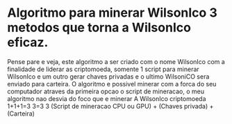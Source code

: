 # Algoritmo para minerar WilsonIco 3 metodos que torna a WilsonIco eficaz.
Pense pare e veja, este algoritmo a ser criado com o nome WilsonIco com a finalidade de liderar as criptomoeda, somente 1 script para minerar WilsonIco e um outro gerar chaves privadas e o ultimo WilsoniCO sera enviado para carteira. O algoritmo e possivel minerar com a forca do seu computador atraves da primeira opcao o script de mineracao, o meu algoritmo nao desvia do foco que e minerar A WilsonIco criptomoeda
1+1+1=3
3=3
3
(Script de mineracao CPU ou GPU)
              +
       (Chaves privada)
              +
          (Carteira)
                          
                         
                          
             
